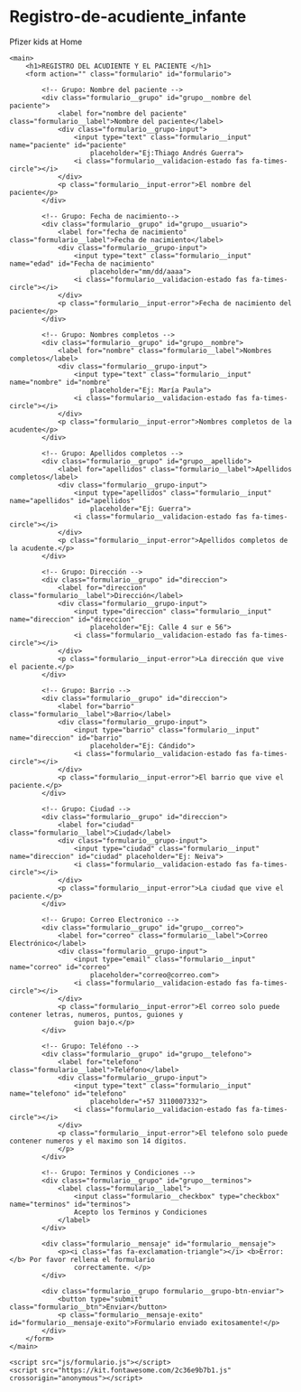 # Registro-de-acudiente_infante
Pfizer kids at Home
<!DOCTYPE html>
<html lang="en">

<head>
	<meta charset="UTF-8">
	<meta name="viewport" content="width=device-width, initial-scale=1.0">
	<title>Formulario del paciente</title>
	<link rel="stylesheet" href="https://necolas.github.io/normalize.css/8.0.1/normalize.css">
	<link href="https://fonts.googleapis.com/css2?family=Roboto:wght@400;700&display=swap" rel="stylesheet">
	<link rel="stylesheet" href="css/estilos.css">
</head>

<body>

	<main>
		<h1>REGISTRO DEL ACUDIENTE Y EL PACIENTE </h1>
		<form action="" class="formulario" id="formulario">

			<!-- Grupo: Nombre del paciente -->
			<div class="formulario__grupo" id="grupo__nombre del paciente">
				<label for="nombre del paciente" class="formulario__label">Nombre del paciente</label>
				<div class="formulario__grupo-input">
					<input type="text" class="formulario__input" name="paciente" id="paciente"
						placeholder="Ej:Thiago Andrés Guerra">
					<i class="formulario__validacion-estado fas fa-times-circle"></i>
				</div>
				<p class="formulario__input-error">El nombre del paciente</p>
			</div>

			<!-- Grupo: Fecha de nacimiento-->
			<div class="formulario__grupo" id="grupo__usuario">
				<label for="fecha de nacimiento" class="formulario__label">Fecha de nacimiento</label>
				<div class="formulario__grupo-input">
					<input type="text" class="formulario__input" name="edad" id="Fecha de nacimiento"
						placeholder="mm/dd/aaaa">
					<i class="formulario__validacion-estado fas fa-times-circle"></i>
				</div>
				<p class="formulario__input-error">Fecha de nacimiento del paciente</p>
			</div>

			<!-- Grupo: Nombres completos -->
			<div class="formulario__grupo" id="grupo__nombre">
				<label for="nombre" class="formulario__label">Nombres completos</label>
				<div class="formulario__grupo-input">
					<input type="text" class="formulario__input" name="nombre" id="nombre"
						placeholder="Ej: María Paula">
					<i class="formulario__validacion-estado fas fa-times-circle"></i>
				</div>
				<p class="formulario__input-error">Nombres completos de la acudente</p>
			</div>

			<!-- Grupo: Apellidos completos -->
			<div class="formulario__grupo" id="grupo__apellido">
				<label for="apellidos" class="formulario__label">Apellidos completos</label>
				<div class="formulario__grupo-input">
					<input type="apellidos" class="formulario__input" name="apellidos" id="apellidos"
						placeholder="Ej: Guerra">
					<i class="formulario__validacion-estado fas fa-times-circle"></i>
				</div>
				<p class="formulario__input-error">Apellidos completos de la acudente.</p>
			</div>

			<!-- Grupo: Dirección -->
			<div class="formulario__grupo" id="direccion">
				<label for="direccion" class="formulario__label">Dirección</label>
				<div class="formulario__grupo-input">
					<input type="direccion" class="formulario__input" name="direccion" id="direccion"
						placeholder="Ej: Calle 4 sur e 56">
					<i class="formulario__validacion-estado fas fa-times-circle"></i>
				</div>
				<p class="formulario__input-error">La dirección que vive el paciente.</p>
			</div>

			<!-- Grupo: Barrio -->
			<div class="formulario__grupo" id="direccion">
				<label for="barrio" class="formulario__label">Barrio</label>
				<div class="formulario__grupo-input">
					<input type="barrio" class="formulario__input" name="direccion" id="barrio"
						placeholder="Ej: Cándido">
					<i class="formulario__validacion-estado fas fa-times-circle"></i>
				</div>
				<p class="formulario__input-error">El barrio que vive el paciente.</p>
			</div>

			<!-- Grupo: Ciudad -->
			<div class="formulario__grupo" id="direccion">
				<label for="ciudad" class="formulario__label">Ciudad</label>
				<div class="formulario__grupo-input">
					<input type="ciudad" class="formulario__input" name="direccion" id="ciudad" placeholder="Ej: Neiva">
					<i class="formulario__validacion-estado fas fa-times-circle"></i>
				</div>
				<p class="formulario__input-error">La ciudad que vive el paciente.</p>
			</div>

			<!-- Grupo: Correo Electronico -->
			<div class="formulario__grupo" id="grupo__correo">
				<label for="correo" class="formulario__label">Correo Electrónico</label>
				<div class="formulario__grupo-input">
					<input type="email" class="formulario__input" name="correo" id="correo"
						placeholder="correo@correo.com">
					<i class="formulario__validacion-estado fas fa-times-circle"></i>
				</div>
				<p class="formulario__input-error">El correo solo puede contener letras, numeros, puntos, guiones y
					guion bajo.</p>
			</div>

			<!-- Grupo: Teléfono -->
			<div class="formulario__grupo" id="grupo__telefono">
				<label for="telefono" class="formulario__label">Teléfono</label>
				<div class="formulario__grupo-input">
					<input type="text" class="formulario__input" name="telefono" id="telefono"
						placeholder="+57 3110007332">
					<i class="formulario__validacion-estado fas fa-times-circle"></i>
				</div>
				<p class="formulario__input-error">El telefono solo puede contener numeros y el maximo son 14 dígitos.
				</p>
			</div>

			<!-- Grupo: Terminos y Condiciones -->
			<div class="formulario__grupo" id="grupo__terminos">
				<label class="formulario__label">
					<input class="formulario__checkbox" type="checkbox" name="terminos" id="terminos">
					Acepto los Terminos y Condiciones
				</label>
			</div>

			<div class="formulario__mensaje" id="formulario__mensaje">
				<p><i class="fas fa-exclamation-triangle"></i> <b>Error:</b> Por favor rellena el formulario
					correctamente. </p>
			</div>

			<div class="formulario__grupo formulario__grupo-btn-enviar">
				<button type="submit" class="formulario__btn">Enviar</button>
				<p class="formulario__mensaje-exito" id="formulario__mensaje-exito">Formulario enviado exitosamente!</p>
			</div>
		</form>
	</main>

	<script src="js/formulario.js"></script>
	<script src="https://kit.fontawesome.com/2c36e9b7b1.js" crossorigin="anonymous"></script>
</body>

</html>